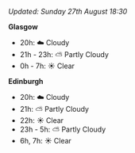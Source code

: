 *Updated: Sunday 27th August 18:30*

**Glasgow**

* 20h: :cloud: Cloudy
* 21h - 23h: :partly_sunny: Partly Cloudy
* 0h - 7h: :sunny: Clear

**Edinburgh**

* 20h: :cloud: Cloudy
* 21h: :partly_sunny: Partly Cloudy
* 22h: :sunny: Clear
* 23h - 5h: :partly_sunny: Partly Cloudy
* 6h, 7h: :sunny: Clear
